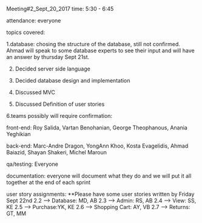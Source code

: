Meeting#2_Sept_20_2017
time: 5:30 - 6:45

attendance: everyone

topics covered: 

1.database: chosing the structure of the database, still not confirmed. Ahmad will speak to some database experts to see their input and will have an answer by thursday Sept 21st.

2. Decided server side language

3. Decided database design and implementation

4. Discussed MVC

5. Discussed Definition of user stories 

6.teams possibly will require confirmation:

front-end: Roy Salida, Vartan Benohanian, George Theophanous, Anania Yeghikian

back-end: Marc-Andre Dragon, YongAnn Khoo, Kosta Evagelidis, Ahmad Baiazid, Shayan Shakeri, Michel Maroun

qa/testing: Everyone

documentation: everyone will document what they do and we will put it all together at the end of each sprint

user story assignments: **Please have some user stories written by Friday Sept 22nd
2.2 --> Database: MD, AB
2.3 --> Admin: RS, AB
2.4 --> View: SS, KE
2.5 --> Purchase:YK, KE
2.6 --> Shopping Cart: AY, VB
2.7 --> Returns: GT, MM


